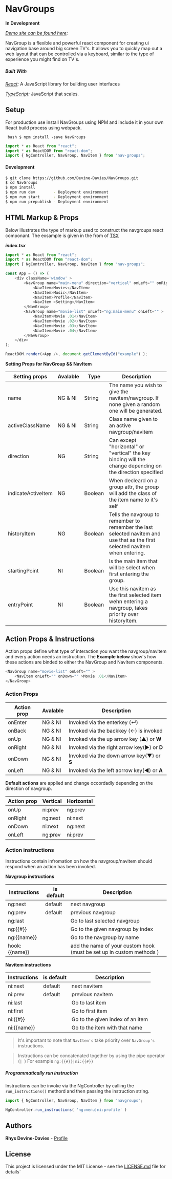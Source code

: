 # NavGroups

**In Development**

_[Demo site can be found here](https://devine-davies.github.io/NavGroups/):_

NavGroup is a flexible and powerful react component for creating ui navigation base around big screen TV's. It allows you to quickly map out a web layout that can be controlled via a keyboard, similar to the type of experience you might find on TV's.

##### Built With
_[React](https://facebook.github.io/react/):_ A JavaScript library for building user interfaces

_[TypeScript](https://www.typescriptlang.org/):_ JavaScript that scales.

## Setup
For production use install NavGroups using NPM and include it in your own React build process using webpack.

``` bash $ npm install -save NavGroups```

``` javascript
import * as React from "react";
import * as ReactDOM from "react-dom";
import { NgController, NavGroup, NavItem } from "nav-groups";
```

#### Development

 ``` bash
 $ git clone https://github.com/Devine-Davies/NavGroups.git
 $ cd NavGroups
 $ npm install
 $ npm run dev        - Deployment environment
 $ npm run start      - Deployment environment
 $ npm run prepublish - Deployment environment
 ```

## HTML Markup & Props
Below illustrates the type of markup used to construct the navgroups react componant. The exsample is given in the from of [TSX](https://www.typescriptlang.org/docs/handbook/react-&-webpack.html)

___index.tsx___
```javascript
import * as React from "react";
import * as ReactDOM from "react-dom";
import { NgController, NavGroup, NavItem } from "nav-groups";

const App = () => (
    <div className='window' >
        <NavGroup name="main-menu" direction="vertical" onLeft="" onRight="ng:last"  >
            <NavItem>Movies</NavItem>
            <NavItem>Music</NavItem>
            <NavItem>Profile</NavItem>
            <NavItem >Setting</NavItem>
        </NavGroup>
        <NavGroup name="movie-list" onLeft="ng:main-menu" onLeft="" >
            <NavItem>Movie .01</NavItem>
            <NavItem>Movie .02</NavItem>
            <NavItem>Movie .03</NavItem>
            <NavItem>Movie .04</NavItem>
        </NavGroup>
    </div>
);

ReactDOM.render(<App />, document.getElementById("example") );
```

**Setting Props for NavGroup && NavItem**

| Setting props      | Avalable   | Type       |  Description                                                           |
|------------------  |------------|------------|-----------------------------------------------------------------|
| name               | NG & NI    | String     | The name you wish to give the navitem/navgroup. If none given a random one will be generated. |
| activeClassName    | NG & NI    | String     | Class name given to an active navgroup/navitem |
| direction          | NG         | String     | Can except "horizontal" or "vertical" the key binding will the change depending on the direction specified |
| indicateActiveItem | NG         | Boolean    | When decleard on a group attr, the group will add the class of the item name to it's self |
| historyItem        | NG         | Boolean    | Tells the navgroup to remember to remember the last selected navitem and use that as the first selected navitem when entering. |
| startingPoint      | NI         | Boolean    | Is the main item that will be select when first entering the group. |
| entryPoint         | NI         | Boolean    | Use this navitem as the first selected item wehn entering a navgroup, takes priority over historyItem. |

## Action Props & Instructions
Action props define what type of interaction you want the navgroup/navitem and every action needs an instruction. The **Example below** show's how these actions are binded to either the NavGroup and NavItem components.

```javascript
<NavGroup name="movie-list" onLeft="" >
    <NavItem onLeft="" onDown="" >Movie .01</NavItem>
</NavGroup>
```

### Action Props

| Action prop       | Avalable | Description                                 |
|------------------ |----------|---------------------------------------------|
| onEnter           | NG & NI  | Invoked via the enterkey (↵)                |
| onBack            | NG & NI  | Invoked via the backkey (←) is invoked      |
| onUp              | NG & NI  | Invoked via the up arrow key (▲) or **W**   |
| onRight           | NG & NI  | Invoked via the right arrow key(►) or **D** |
| onDown            | NG & NI  | Invoked via the down arrow key(▼) or **S**  |
| onLeft            | NG & NI  | Invoked via the left aorrow key(◄) or **A** |

**Default actions** are applied and change occordadly depending on the direction of navgroup.

| Action prop       | Vertical | Horizontal |
|------------------ |----------|------------|
| onUp              | ni:prev  | ng:prev    |
| onRight           | ng:next  | ni:next    |
| onDown            | ni:next  | ng:next    |
| onLeft            | ng:prev  | ni:prev    |

### Action instructions
Instructions contain infromation on how the navgroup/navitem should respond when an action has been invoked.

**Navgroup instructions**

| Instructions  | is default | Description                                                           |
|---------------|------------|-----------------------------------------------------------------------|
| ng:next       | default    | next navgroup                                                         |
| ng:prev       | default    | previous navgroup                                                     |
| ng:last       |            | Go to last selected navgroup                                          |
| ng:{{#}}      |            | Go to the given navgroup by index                                     |
| ng:{{name}}   |            | Go to the navgroup by name                                            |
| hook:{{name}} |            | add the name of your custom hook (must be set up in custom methods  ) |

**Navitem instructions**

| Instructions  | is default | Description                                                           |
|---------------|------------|-----------------------------------------------------------------------|
| ni:next       | default    | next navitem                                                          |
| ni:prev       | default    | previous navitem                                                      |
| ni:last       |            | Go to last item                                                       |
| ni:first      |            | Go to first item                                                      |
| ni:{{#}}      |            | Go to the given index of an item                                      |
| ni:{{name}}   |            | Go to the item with that name                                         |

> It's important to note that `NavItem's` take priority over `NavGroup's` instructions.

> Instructions can be concatenated together by using the pipe operator  (```| ```)
For example ```ng:{{#}}|ni:{{#}} ```

##### Programmatically run instruction
Instructions can be invoke via the NgController by calling the `run_instructions()` methord and then passing the instruction string.
```javascript
import { NgController, NavGroup, NavItem } from "navgroups";

NgController.run_instructions( 'ng:menu|ni:profile' )
```

## Authors
**Rhys Devine-Davies** - [Profile](http://www.mrdevinedavies.co.uk)

## License
This project is licensed under the MIT License - see the [LICENSE.md](LICENSE.md) file for details`